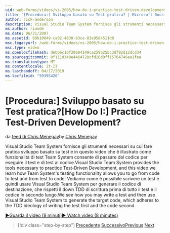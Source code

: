 ```yaml
---
uid: web-forms/videos/vs-2005/how-do-i-practice-test-driven-development
title: '[Procedura:] Sviluppo basato su Test pratica? | Microsoft Docs'
author: rick-anderson
description: Visual Studio Team System fornisce gli strumenti necessari per procedure consigliate di sviluppo basato su test e in questo video contiene informazioni come Team System sta testando funzionalità un...
ms.author: riande
ms.date: 06/21/2007
ms.assetid: 60b10049-ca02-4830-b3ce-83e9584511d0
msc.legacyurl: /web-forms/videos/vs-2005/how-do-i-practice-test-driven-development
msc.type: video
ms.openlocfilehash: debb6c1bf20684149ca259b25bc3df92d12dcd34
ms.sourcegitcommit: 0f1119340e4464720cfd16d0ff15764746ea1fea
ms.translationtype: MT
ms.contentlocale: it-IT
ms.lasthandoff: 04/17/2019
ms.locfileid: "59395420"
---
```

# <a name="how-do-i-practice-test-driven-development"></a><span data-ttu-id="41b8f-104">[Procedura:] Sviluppo basato su Test pratica?</span><span class="sxs-lookup"><span data-stu-id="41b8f-104">[How Do I:] Practice Test-Driven Development?</span></span>

<span data-ttu-id="41b8f-105">da [feed di Chris Menegay](https://twitter.com/CMenegay)</span><span class="sxs-lookup"><span data-stu-id="41b8f-105">by [Chris Menegay](https://twitter.com/CMenegay)</span></span>

<span data-ttu-id="41b8f-106">Visual Studio Team System fornisce gli strumenti necessari su cui fare pratica sviluppo basato su test e in questo video che è illustrato come funzionalità di test Team System consente di passare dal codice per eseguire il test e di test al codice.</span><span class="sxs-lookup"><span data-stu-id="41b8f-106">Visual Studio Team System provides the tools necessary to practice Test-Driven Development, and this video we learn how Team System's testing functionality allows you to go from code to test and from test to code.</span></span> <span data-ttu-id="41b8f-107">Vediamo come è possibile scrivere un test e quindi usare Visual Studio Team System per generare il codice di destinazione, che rispetti il down TDD di scrittura prima di tutto il test e il codice in secondo luogo.</span><span class="sxs-lookup"><span data-stu-id="41b8f-107">We see how you may write a test and then use Visual Studio Team System to generate the target code, which adheres to the TDD ideology of writing the test first and the code second.</span></span>

[<span data-ttu-id="41b8f-108">&#9654;Guarda il video (8 minuti)</span><span class="sxs-lookup"><span data-stu-id="41b8f-108">&#9654; Watch video (8 minutes)</span></span>](https://channel9.msdn.com/Blogs/ASP-NET-Site-Videos/how-do-i-practice-test-driven-development)

> [!div class="step-by-step"]
> <span data-ttu-id="41b8f-109">[Precedente](how-do-i-write-code-more-quickly-with-unit-tests.md)
> [Successivo](how-do-i-load-test-a-web-application.md)</span><span class="sxs-lookup"><span data-stu-id="41b8f-109">[Previous](how-do-i-write-code-more-quickly-with-unit-tests.md)
[Next](how-do-i-load-test-a-web-application.md)</span></span>
